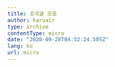 ```yaml
---
title: 조각글 모음
author: haruair
type: archive
contentType: micro
date: "2020-09-28T04:32:24.505Z"
lang: ko
url: micro
---
```


